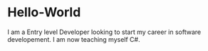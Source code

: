# Hello-World
I am a Entry level Developer looking to start my career in software developement. I am now teaching myself C#.

